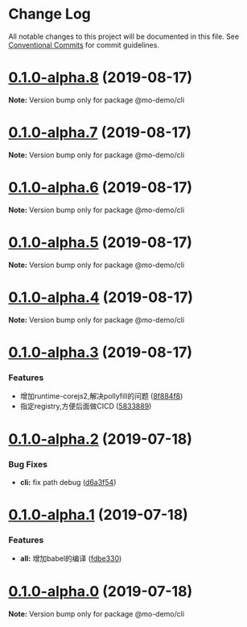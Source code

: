 # Change Log

All notable changes to this project will be documented in this file.
See [Conventional Commits](https://conventionalcommits.org) for commit guidelines.

# [0.1.0-alpha.8](https://github.com/morrain/lerna-learning/compare/v0.1.0-alpha.7...v0.1.0-alpha.8) (2019-08-17)

**Note:** Version bump only for package @mo-demo/cli





# [0.1.0-alpha.7](https://github.com/morrain/lerna-learning/compare/v0.1.0-alpha.6...v0.1.0-alpha.7) (2019-08-17)

**Note:** Version bump only for package @mo-demo/cli





# [0.1.0-alpha.6](https://github.com/morrain/lerna-learning/compare/v0.1.0-alpha.5...v0.1.0-alpha.6) (2019-08-17)

**Note:** Version bump only for package @mo-demo/cli





# [0.1.0-alpha.5](https://github.com/morrain/lerna-learning/compare/v0.1.0-alpha.4...v0.1.0-alpha.5) (2019-08-17)

**Note:** Version bump only for package @mo-demo/cli





# [0.1.0-alpha.4](https://github.com/morrain/lerna-learning/compare/v0.1.0-alpha.3...v0.1.0-alpha.4) (2019-08-17)

**Note:** Version bump only for package @mo-demo/cli





# [0.1.0-alpha.3](https://github.com/morrain/lerna-learning/compare/v0.1.0-alpha.2...v0.1.0-alpha.3) (2019-08-17)


### Features

* 增加runtime-corejs2,解决pollyfill的问题 ([8f884f8](https://github.com/morrain/lerna-learning/commit/8f884f8))
* 指定registry,方便后面做CICD ([5833889](https://github.com/morrain/lerna-learning/commit/5833889))





# [0.1.0-alpha.2](https://github.com/morrain/lerna-learning/compare/v0.1.0-alpha.1...v0.1.0-alpha.2) (2019-07-18)


### Bug Fixes

* **cli:** fix path debug ([d6a3f54](https://github.com/morrain/lerna-learning/commit/d6a3f54))





# [0.1.0-alpha.1](https://github.com/morrain/lerna-learning/compare/v0.1.0-alpha.0...v0.1.0-alpha.1) (2019-07-18)


### Features

* **all:** 增加babel的编译 ([fdbe330](https://github.com/morrain/lerna-learning/commit/fdbe330))





# [0.1.0-alpha.0](https://github.com/morrain/lerna-learning/compare/v0.0.1-alpha.1...v0.1.0-alpha.0) (2019-07-18)

**Note:** Version bump only for package @mo-demo/cli
